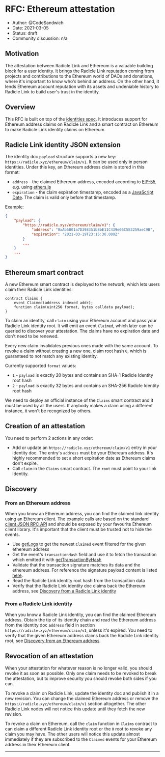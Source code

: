 # RFC: Ethereum attestation

* Author: @CodeSandwich
* Date: 2021-03-05
* Status: draft
* Community discussion: n/a

## Motivation

The attestation between Radicle Link and Ethereum is a valuable building block for a user identity.
It brings the Radicle Link reputation coming from projects and contributions to the
Ethereum world of DAOs and donations, where it's important to know who's behind an address.
On the other hand, it lends Ethereum account reputation with its assets and undeniable history
to Radicle Link to build user's trust in the identity.

## Overview

This RFC is built on top of the [identities spec][identities].
It introduces support for Ethereum address claims on Radicle Link
and a smart contract on Ethereum to make Radicle Link identity claims on Ethereum.

## Radicle Link identity JSON extension

The identity doc `payload` structure supports a new key: `https://radicle.xyz/ethereum/claim/v1`.
It can be used only in person identities.
Under this key, an Ethereum address claim is stored in this format:

- `address` - the claimed Ethereum address, encoded according to [EIP-55][eip-55],
e.g. using [ethers.js][ethers-addr]
- `expiration` - the claim expiration timestamp, encoded as a [JavaScript Date][date].
The claim is valid only before that timestamp.

Example:
```json
{
    "payload": {
        "https://radicle.xyz/ethereum/claim/v1": {
            "address": "0xAb5801a7D398351b8bE11C439e05C5B3259aeC9B",
            "expiration": "2021-03-19T23:15:30.000Z"
        }
        ...
    }
    ...
}
```

## Ethereum smart contract

A new Ethereum smart contract is deployed to the network,
which lets users claim their Radicle Link identities:

```solidity
contract Claims {
    event Claimed(address indexed addr);
    function claim(uint256 format, bytes calldata payload);
}
```

To claim an identity, call `claim` using your Ethereum account
and pass your Radicle Link identity root.
It will emit an event `Claimed`, which later can be queried to discover your attestation.
The claims have no expiration date and don't need to be renewed.

Every new claim invalidates previous ones made with the same account.
To revoke a claim without creating a new one, claim root hash `0`,
which is guaranteed to not match any existing identity.

Currently supported `format` values:
- `1` - `payload` is exactly 20 bytes and contains an SHA-1 Radicle Identity root hash
- `2` - `payload` is exactly 32 bytes and contains an SHA-256 Radicle Identity root hash

We need to deploy an official instance of the `Claims` smart contract and
it must be used by all the users.
If anybody makes a claim using a different instance, it won't be recognized by others.

## Creation of an attestation

You need to perform 2 actions in any order:
- Add or update an `https://radicle.xyz/ethereum/claim/v1` entry in your identity doc.
The entry's `address` must be your Ethereum address.
It's highly recommended to set a short expiration date as Ethereum claims don't expire.
- Call `claim` in the `Claims` smart contract. The `root` must point to your link identity.

## Discovery

### From an Ethereum address

When you know an Ethereum address, you can find the claimed link identity using an Ethereum client.
The example calls are based on the standard [client JSON RPC API][rpc] and should be exposed
by your favourite Ethereum client library.
It's important that the client must be trusted not to hide the events.

- Use [getLogs][rpc-logs] to get the newest `Claimed` event filtered for the given ethereum address
- Get the event's `transactionHash` field and use it to fetch the transaction which emitted it with
[getTransactionByHash][rpc-tx]
- Validate that the transaction signature matches its data and the ethereum address.
For reference the signature payload content is listed [here][rpc-sign].
- Read the Radicle Link identity root hash from the transaction data
- Verify that the Radicle Link identity doc claims back the Ethereum address,
see [Discovery from a Radicle Link identity](#from-a-radicle-link-identity)

### From a Radicle Link identity

When you know a Radicle Link identity, you can find the claimed Ethereum address.
Obtain the tip of its identity chain and read the Ethereum address from the identity doc
`address` field in section `https://radicle.xyz/ethereum/claim/v1`, unless it's expired.
You need to verify that the given Ethereum address claims back the Radicle Link identity root,
see [Discovery from an Ethereum address](#from-an-ethereum-address).

## Revocation of an attestation

When your attestation for whatever reason is no longer valid,
you should revoke it as soon as possible.
Only one claim needs to be revoked to break the attestation,
but to improve security you should revoke both sides if you can.

To revoke a claim on Radicle Link, update the identity doc and publish it in a new revision.
You can change the claimed Ethereum address or remove
the `https://radicle.xyz/ethereum/claim/v1` section altogether.
The other Radicle Link nodes will not notice this update until they fetch the new revision.

To revoke a claim on Ethereum, call the `claim` function in `Claims` contract
to can claim a different Radicle Link identity root
or the `0` root to revoke any claim you may have.
The other users will notice this update almost immediately if they
are subscribed to the `Claimed` events for your Ethereum address in their Ethereum client.

---

[identities]: ../spec/sections/002-identities/index.md
[eip-55]: https://eips.ethereum.org/EIPS/eip-55
[date]: https://developer.mozilla.org/en-US/docs/Web/JavaScript/Reference/Global_Objects/Date/toJSON
[ethers-addr]: https://docs.ethers.io/v5/api/utils/address/
[rpc]: https://eth.wiki/json-rpc/API
[rpc-logs]: https://eth.wiki/json-rpc/API#eth_getlogs
[rpc-tx]: https://eth.wiki/json-rpc/API#eth_gettransactionbyhash
[rpc-sign]: https://eth.wiki/json-rpc/API#eth_signtransaction
